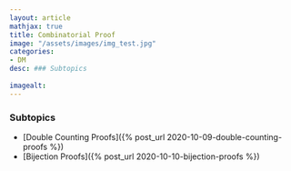 ```yaml
---
layout: article
mathjax: true
title: Combinatorial Proof
image: "/assets/images/img_test.jpg"
categories:
- DM
desc: ### Subtopics
 
imagealt: 
---
```


### Subtopics
- [Double Counting Proofs]({% post_url 2020-10-09-double-counting-proofs %})
- [Bijection Proofs]({% post_url 2020-10-10-bijection-proofs %})